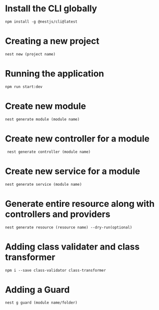 # Install the CLI globally
	npm install -g @nestjs/cli@latest
# Creating a new project
	nest new (project name)
# Running the application
	npm run start:dev
# Create new module
	nest generate module (module name)
# Create new controller for a module
	 nest generate controller (module name)
# Create new service for a module
	nest generate service (module name)
# Generate entire resource along with controllers and providers
	nest generate resource (resource name) --dry-run(optional)
# Adding class validater and class transformer
	npm i --save class-validator class-transformer
# Adding a Guard
	nest g guard (module name/folder)